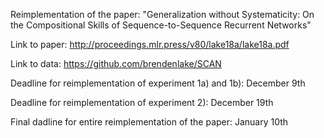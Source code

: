 Reimplementation of the paper: "Generalization without Systematicity:
On the Compositional Skills of Sequence-to-Sequence Recurrent Networks"

Link to paper: http://proceedings.mlr.press/v80/lake18a/lake18a.pdf

Link to data: https://github.com/brendenlake/SCAN

Deadline for reimplementation of experiment 1a) and 1b): December 9th

Deadline for reimplementation of experiment 2): December 19th

Final dadline for entire reimplementation of the paper: January 10th 

